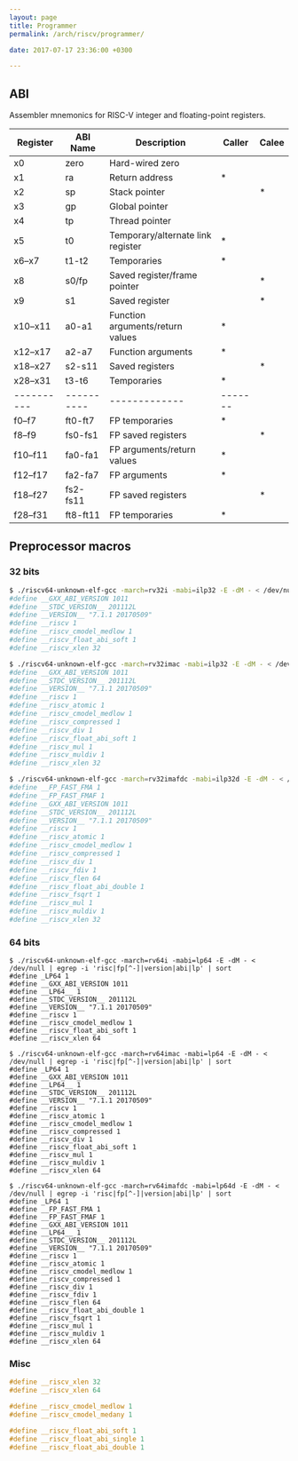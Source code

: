 ```yaml
---
layout: page
title: Programmer
permalink: /arch/riscv/programmer/

date: 2017-07-17 23:36:00 +0300

---
```


## ABI

Assembler mnemonics for RISC-V integer and floating-point registers.

| Register | ABI Name | Description | Caller | Calee |
|----------|----------|-------------|--------|-------|
| x0 | zero | Hard-wired zero |  |  |
| x1 | ra | Return address | * |  |
| x2 | sp | Stack pointer |  | * |
| x3 | gp | Global pointer |  |  |
| x4 | tp | Thread pointer |  |  |
| x5  | t0 | Temporary/alternate link register | * |  |
| x6–x7 | t1-t2 | Temporaries | * |  |
| x8 | s0/fp | Saved register/frame pointer |  | * |
| x9 | s1 | Saved register |  | * |
| x10–x11 | a0-a1 | Function arguments/return values | * |  |
| x12–x17 | a2-a7 | Function arguments | * |  |
| x18–x27 | s2-s11 | Saved registers |  | * |
| x28–x31 | t3-t6 | Temporaries | * |  |
|----------|----------|-------------|-------|
| f0–f7 | ft0-ft7 | FP temporaries | * |  |
| f8–f9 | fs0-fs1 | FP saved registers |  | * |
| f10–f11 | fa0-fa1 | FP arguments/return values | * |  |
| f12–f17 | fa2-fa7 | FP arguments | * |  |
| f18–f27 | fs2-fs11 | FP saved registers |  | * |
| f28–f31 | ft8-ft11 | FP temporaries | * |  |


## Preprocessor macros

### 32 bits

```bash
$ ./riscv64-unknown-elf-gcc -march=rv32i -mabi=ilp32 -E -dM - < /dev/null | egrep -i 'risc|fp[^-]|version|abi|lp' | sort
#define __GXX_ABI_VERSION 1011
#define __STDC_VERSION__ 201112L
#define __VERSION__ "7.1.1 20170509"
#define __riscv 1
#define __riscv_cmodel_medlow 1
#define __riscv_float_abi_soft 1
#define __riscv_xlen 32

$ ./riscv64-unknown-elf-gcc -march=rv32imac -mabi=ilp32 -E -dM - < /dev/null | egrep -i 'risc|fp[^-]|version|abi|lp' | sort
#define __GXX_ABI_VERSION 1011
#define __STDC_VERSION__ 201112L
#define __VERSION__ "7.1.1 20170509"
#define __riscv 1
#define __riscv_atomic 1
#define __riscv_cmodel_medlow 1
#define __riscv_compressed 1
#define __riscv_div 1
#define __riscv_float_abi_soft 1
#define __riscv_mul 1
#define __riscv_muldiv 1
#define __riscv_xlen 32

$ ./riscv64-unknown-elf-gcc -march=rv32imafdc -mabi=ilp32d -E -dM - < /dev/null | egrep -i 'risc|fp[^-]|version|abi|lp' | sort
#define __FP_FAST_FMA 1
#define __FP_FAST_FMAF 1
#define __GXX_ABI_VERSION 1011
#define __STDC_VERSION__ 201112L
#define __VERSION__ "7.1.1 20170509"
#define __riscv 1
#define __riscv_atomic 1
#define __riscv_cmodel_medlow 1
#define __riscv_compressed 1
#define __riscv_div 1
#define __riscv_fdiv 1
#define __riscv_flen 64
#define __riscv_float_abi_double 1
#define __riscv_fsqrt 1
#define __riscv_mul 1
#define __riscv_muldiv 1
#define __riscv_xlen 32
```

### 64 bits

```
$ ./riscv64-unknown-elf-gcc -march=rv64i -mabi=lp64 -E -dM - < /dev/null | egrep -i 'risc|fp[^-]|version|abi|lp' | sort
#define _LP64 1
#define __GXX_ABI_VERSION 1011
#define __LP64__ 1
#define __STDC_VERSION__ 201112L
#define __VERSION__ "7.1.1 20170509"
#define __riscv 1
#define __riscv_cmodel_medlow 1
#define __riscv_float_abi_soft 1
#define __riscv_xlen 64

$ ./riscv64-unknown-elf-gcc -march=rv64imac -mabi=lp64 -E -dM - < /dev/null | egrep -i 'risc|fp[^-]|version|abi|lp' | sort
#define _LP64 1
#define __GXX_ABI_VERSION 1011
#define __LP64__ 1
#define __STDC_VERSION__ 201112L
#define __VERSION__ "7.1.1 20170509"
#define __riscv 1
#define __riscv_atomic 1
#define __riscv_cmodel_medlow 1
#define __riscv_compressed 1
#define __riscv_div 1
#define __riscv_float_abi_soft 1
#define __riscv_mul 1
#define __riscv_muldiv 1
#define __riscv_xlen 64

$ ./riscv64-unknown-elf-gcc -march=rv64imafdc -mabi=lp64d -E -dM - < /dev/null | egrep -i 'risc|fp[^-]|version|abi|lp' | sort
#define _LP64 1
#define __FP_FAST_FMA 1
#define __FP_FAST_FMAF 1
#define __GXX_ABI_VERSION 1011
#define __LP64__ 1
#define __STDC_VERSION__ 201112L
#define __VERSION__ "7.1.1 20170509"
#define __riscv 1
#define __riscv_atomic 1
#define __riscv_cmodel_medlow 1
#define __riscv_compressed 1
#define __riscv_div 1
#define __riscv_fdiv 1
#define __riscv_flen 64
#define __riscv_float_abi_double 1
#define __riscv_fsqrt 1
#define __riscv_mul 1
#define __riscv_muldiv 1
#define __riscv_xlen 64
```

### Misc

```c
#define __riscv_xlen 32
#define __riscv_xlen 64
```

```c
#define __riscv_cmodel_medlow 1
#define __riscv_cmodel_medany 1
```

```c
#define __riscv_float_abi_soft 1
#define __riscv_float_abi_single 1
#define __riscv_float_abi_double 1
```
